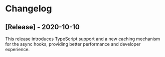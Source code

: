 # Changelog
## [Release] - 2020-10-10
This release introduces TypeScript support and a new caching mechanism for the async hooks, providing better performance and developer experience.